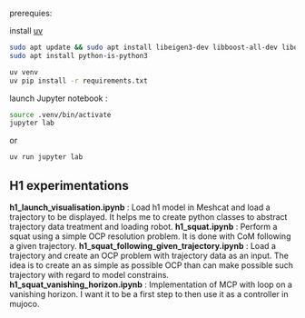 prerequies:

install [uv](https://docs.astral.sh/uv/getting-started/installation/)

```bash
sudo apt update && sudo apt install libeigen3-dev libboost-all-dev liboctomap-dev
sudo apt install python-is-python3

uv venv
uv pip install -r requirements.txt
```

launch Jupyter notebook :
```bash
source .venv/bin/activate
jupyter lab
```

or

```bash
uv run jupyter lab
```

## H1 experimentations 

**h1_launch_visualisation.ipynb** : Load h1 model in Meshcat and load a trajectory to be displayed. It helps me to create python classes to abstract trajectory data treatment and loading robot. 
**h1_squat.ipynb** : Perform a squat using a simple OCP resolution problem. It is done with CoM following a given trajectory.
**h1_squat_following_given_trajectory.ipynb** : Load a trajectory and create an OCP problem with trajectory data as an input. The idea is to create an as simple as possible OCP than can make possible such trajectory with regard to model constrains.
**h1_squat_vanishing_horizon.ipynb** : Implementation of MCP with loop on a vanishing horizon. I want it to be a first step to then use it as a controller in mujoco. 
